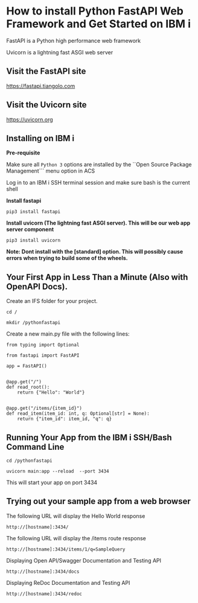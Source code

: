 # How to install Python FastAPI Web Framework and Get Started on IBM i 
FastAPI is a Python high performance web framework

Uvicorn is a lightning fast ASGI web server

## Visit the FastAPI site
https://fastapi.tiangolo.com

## Visit the Uvicorn site
https://uvicorn.org

## Installing on IBM i 

**Pre-requisite**

Make sure all ```Python 3``` options are installed by the ``Open Source Package Management``` menu option in ACS

Log in to an IBM i SSH terminal session and make sure bash is the current shell

**Install fastapi**

```pip3 install fastapi```

**Install uvicorn (The lightning fast ASGI server). This will be our web app server component**

```pip3 install uvicorn```  

**Note: Dont install with the [standard] option. This will possibly cause errors when trying to build some of the wheels.**

## Your First App in Less Than a Minute (Also with OpenAPI Docs).

Create an IFS folder for your project. 
```
cd /

mkdir /pythonfastapi
```

Create a new main.py file with the following lines:

```
from typing import Optional

from fastapi import FastAPI

app = FastAPI()


@app.get("/")
def read_root():
    return {"Hello": "World"}


@app.get("/items/{item_id}")
def read_item(item_id: int, q: Optional[str] = None):
    return {"item_id": item_id, "q": q}
```


## Running Your App from the IBM i SSH/Bash Command Line

```
cd /pythonfastapi

uvicorn main:app --reload  --port 3434
```

This will start your app on port 3434

## Trying out your sample app from a web browser

The following URL will display the Hello World response

```http://[hostname]:3434/```   

The following URL will display the /items route response

```http://[hostname]:3434/items/1/q=SampleQuery```   

Displaying Open API/Swagger Documentation and Testing API

```http://[hostname]:3434/docs```  

Displaying ReDoc Documentation and Testing API

```http://[hostname]:3434/redoc```  
